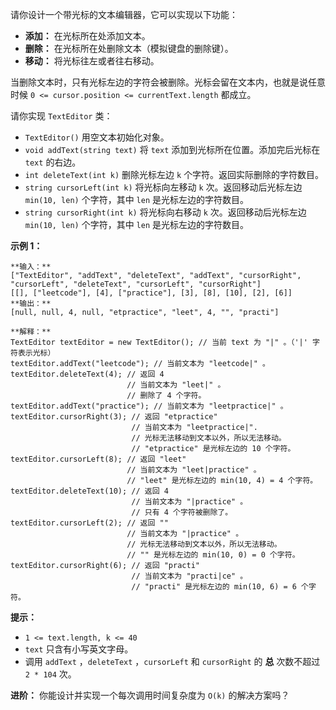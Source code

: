 请你设计一个带光标的文本编辑器，它可以实现以下功能：

  * **添加：** 在光标所在处添加文本。
  * **删除：** 在光标所在处删除文本（模拟键盘的删除键）。
  * **移动：** 将光标往左或者往右移动。

当删除文本时，只有光标左边的字符会被删除。光标会留在文本内，也就是说任意时候 `0 <= cursor.position <=
currentText.length` 都成立。

请你实现 `TextEditor` 类：

  * `TextEditor()` 用空文本初始化对象。
  * `void addText(string text)` 将 `text` 添加到光标所在位置。添加完后光标在 `text` 的右边。
  * `int deleteText(int k)` 删除光标左边 `k` 个字符。返回实际删除的字符数目。
  * `string cursorLeft(int k)` 将光标向左移动 `k` 次。返回移动后光标左边 `min(10, len)` 个字符，其中 `len` 是光标左边的字符数目。
  * `string cursorRight(int k)` 将光标向右移动 `k` 次。返回移动后光标左边 `min(10, len)` 个字符，其中 `len` 是光标左边的字符数目。



**示例 1：**

    
    
    **输入：**
    ["TextEditor", "addText", "deleteText", "addText", "cursorRight", "cursorLeft", "deleteText", "cursorLeft", "cursorRight"]
    [[], ["leetcode"], [4], ["practice"], [3], [8], [10], [2], [6]]
    **输出：**
    [null, null, 4, null, "etpractice", "leet", 4, "", "practi"]
    
    **解释：**
    TextEditor textEditor = new TextEditor(); // 当前 text 为 "|" 。（'|' 字符表示光标）
    textEditor.addText("leetcode"); // 当前文本为 "leetcode|" 。
    textEditor.deleteText(4); // 返回 4
                              // 当前文本为 "leet|" 。
                              // 删除了 4 个字符。
    textEditor.addText("practice"); // 当前文本为 "leetpractice|" 。
    textEditor.cursorRight(3); // 返回 "etpractice"
                               // 当前文本为 "leetpractice|". 
                               // 光标无法移动到文本以外，所以无法移动。
                               // "etpractice" 是光标左边的 10 个字符。
    textEditor.cursorLeft(8); // 返回 "leet"
                              // 当前文本为 "leet|practice" 。
                              // "leet" 是光标左边的 min(10, 4) = 4 个字符。
    textEditor.deleteText(10); // 返回 4
                               // 当前文本为 "|practice" 。
                               // 只有 4 个字符被删除了。
    textEditor.cursorLeft(2); // 返回 ""
                              // 当前文本为 "|practice" 。
                              // 光标无法移动到文本以外，所以无法移动。
                              // "" 是光标左边的 min(10, 0) = 0 个字符。
    textEditor.cursorRight(6); // 返回 "practi"
                               // 当前文本为 "practi|ce" 。
                               // "practi" 是光标左边的 min(10, 6) = 6 个字符。
    



**提示：**

  * `1 <= text.length, k <= 40`
  * `text` 只含有小写英文字母。
  * 调用 `addText` ，`deleteText` ，`cursorLeft` 和 `cursorRight` 的 **总** 次数不超过 `2 * 104` 次。



**进阶：** 你能设计并实现一个每次调用时间复杂度为 `O(k)` 的解决方案吗？

